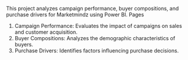 This project analyzes campaign performance, buyer compositions, and purchase drivers for Marketmindz using Power BI.
Pages
1. Campaign Performance: Evaluates the impact of campaigns on sales and customer acquisition.
2. Buyer Compositions: Analyzes the demographic characteristics of buyers.
3. Purchase Drivers: Identifies factors influencing purchase decisions.
